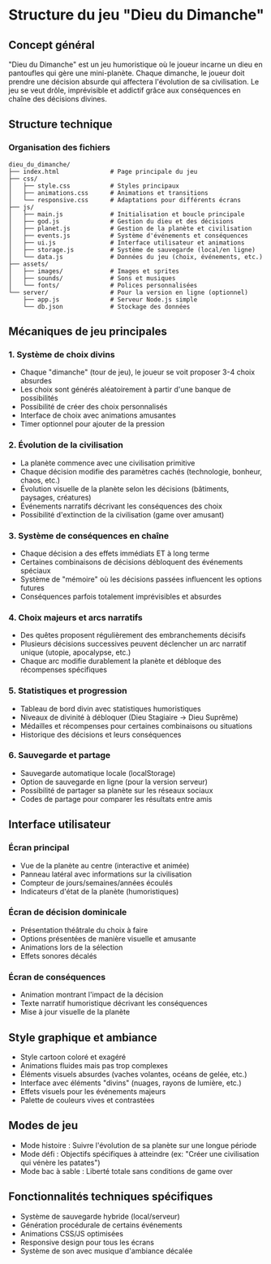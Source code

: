 # Structure du jeu "Dieu du Dimanche"

## Concept général
"Dieu du Dimanche" est un jeu humoristique où le joueur incarne un dieu en pantoufles qui gère une mini-planète. Chaque dimanche, le joueur doit prendre une décision absurde qui affectera l'évolution de sa civilisation. Le jeu se veut drôle, imprévisible et addictif grâce aux conséquences en chaîne des décisions divines.

## Structure technique

### Organisation des fichiers
```
dieu_du_dimanche/
├── index.html              # Page principale du jeu
├── css/
│   ├── style.css           # Styles principaux
│   ├── animations.css      # Animations et transitions
│   └── responsive.css      # Adaptations pour différents écrans
├── js/
│   ├── main.js             # Initialisation et boucle principale
│   ├── god.js              # Gestion du dieu et des décisions
│   ├── planet.js           # Gestion de la planète et civilisation
│   ├── events.js           # Système d'événements et conséquences
│   ├── ui.js               # Interface utilisateur et animations
│   ├── storage.js          # Système de sauvegarde (local/en ligne)
│   └── data.js             # Données du jeu (choix, événements, etc.)
├── assets/
│   ├── images/             # Images et sprites
│   ├── sounds/             # Sons et musiques
│   └── fonts/              # Polices personnalisées
└── server/                 # Pour la version en ligne (optionnel)
    ├── app.js              # Serveur Node.js simple
    └── db.json             # Stockage des données
```

## Mécaniques de jeu principales

### 1. Système de choix divins
- Chaque "dimanche" (tour de jeu), le joueur se voit proposer 3-4 choix absurdes
- Les choix sont générés aléatoirement à partir d'une banque de possibilités
- Possibilité de créer des choix personnalisés
- Interface de choix avec animations amusantes
- Timer optionnel pour ajouter de la pression

### 2. Évolution de la civilisation
- La planète commence avec une civilisation primitive
- Chaque décision modifie des paramètres cachés (technologie, bonheur, chaos, etc.)
- Évolution visuelle de la planète selon les décisions (bâtiments, paysages, créatures)
- Événements narratifs décrivant les conséquences des choix
- Possibilité d'extinction de la civilisation (game over amusant)

### 3. Système de conséquences en chaîne
- Chaque décision a des effets immédiats ET à long terme
- Certaines combinaisons de décisions débloquent des événements spéciaux
- Système de "mémoire" où les décisions passées influencent les options futures
- Conséquences parfois totalement imprévisibles et absurdes

### 4. Choix majeurs et arcs narratifs
- Des quêtes proposent régulièrement des embranchements décisifs
- Plusieurs décisions successives peuvent déclencher un arc narratif unique (utopie, apocalypse, etc.)
- Chaque arc modifie durablement la planète et débloque des récompenses spécifiques

### 5. Statistiques et progression
- Tableau de bord divin avec statistiques humoristiques
- Niveaux de divinité à débloquer (Dieu Stagiaire → Dieu Suprême)
- Médailles et récompenses pour certaines combinaisons ou situations
- Historique des décisions et leurs conséquences

### 6. Sauvegarde et partage
- Sauvegarde automatique locale (localStorage)
- Option de sauvegarde en ligne (pour la version serveur)
- Possibilité de partager sa planète sur les réseaux sociaux
- Codes de partage pour comparer les résultats entre amis

## Interface utilisateur

### Écran principal
- Vue de la planète au centre (interactive et animée)
- Panneau latéral avec informations sur la civilisation
- Compteur de jours/semaines/années écoulés
- Indicateurs d'état de la planète (humoristiques)

### Écran de décision dominicale
- Présentation théâtrale du choix à faire
- Options présentées de manière visuelle et amusante
- Animations lors de la sélection
- Effets sonores décalés

### Écran de conséquences
- Animation montrant l'impact de la décision
- Texte narratif humoristique décrivant les conséquences
- Mise à jour visuelle de la planète

## Style graphique et ambiance
- Style cartoon coloré et exagéré
- Animations fluides mais pas trop complexes
- Éléments visuels absurdes (vaches volantes, océans de gelée, etc.)
- Interface avec éléments "divins" (nuages, rayons de lumière, etc.)
- Effets visuels pour les événements majeurs
- Palette de couleurs vives et contrastées

## Modes de jeu
- Mode histoire : Suivre l'évolution de sa planète sur une longue période
- Mode défi : Objectifs spécifiques à atteindre (ex: "Créer une civilisation qui vénère les patates")
- Mode bac à sable : Liberté totale sans conditions de game over

## Fonctionnalités techniques spécifiques
- Système de sauvegarde hybride (local/serveur)
- Génération procédurale de certains événements
- Animations CSS/JS optimisées
- Responsive design pour tous les écrans
- Système de son avec musique d'ambiance décalée
